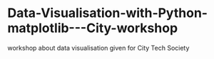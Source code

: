 # Data-Visualisation-with-Python-matplotlib---City-workshop
workshop about data visualisation given for City Tech Society
